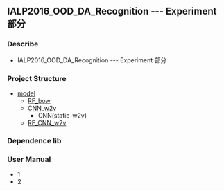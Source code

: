 ## IALP2016_OOD_DA_Recognition --- Experiment 部分
### Describe
- IALP2016_OOD_DA_Recognition --- Experiment 部分

### Project Structure
- [model](https://github.com/JDwangmo/IALP2016_OOD_DA_Recognition/tree/master/experiment/model)
    - [RF_bow](https://github.com/JDwangmo/IALP2016_OOD_DA_Recognition/tree/master/experiment/model/RF_bow)
    - [CNN_w2v](https://github.com/JDwangmo/IALP2016_OOD_DA_Recognition/tree/master/experiment/model/CNN_w2v)
        - CNN(static-w2v)
    - [RF_CNN_w2v](https://github.com/JDwangmo/IALP2016_OOD_DA_Recognition/tree/master/experiment/model/RF_CNN_w2v)
    
### Dependence lib

### User Manual
- 1 
- 2 